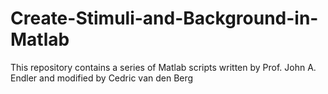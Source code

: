# Create-Stimuli-and-Background-in-Matlab
This repository contains a series of Matlab scripts written by Prof. John A. Endler and modified by Cedric van den Berg
